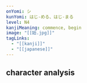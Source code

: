 ```yaml
---
onYomi: シ
kunYomi: はじ-める、はじ-まる
level: N4
kanjiMeaning: commence, begin
image: "[[始.jpg]]"
tagLinks:
  - "[[kanji]]"
  - "[[japanese]]"
---
```

## character analysis
